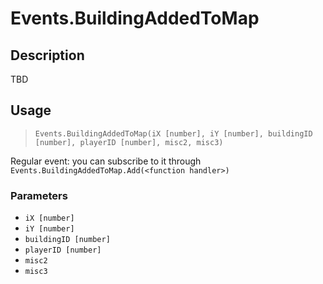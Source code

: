 # Events.BuildingAddedToMap
## Description
TBD

## Usage
> `Events.BuildingAddedToMap(iX [number], iY [number], buildingID [number], playerID [number], misc2, misc3)`

Regular event: you can subscribe to it through `Events.BuildingAddedToMap.Add(<function handler>)`

### Parameters
- `iX [number]`
- `iY [number]`
- `buildingID [number]`
- `playerID [number]`
- `misc2`
- `misc3`